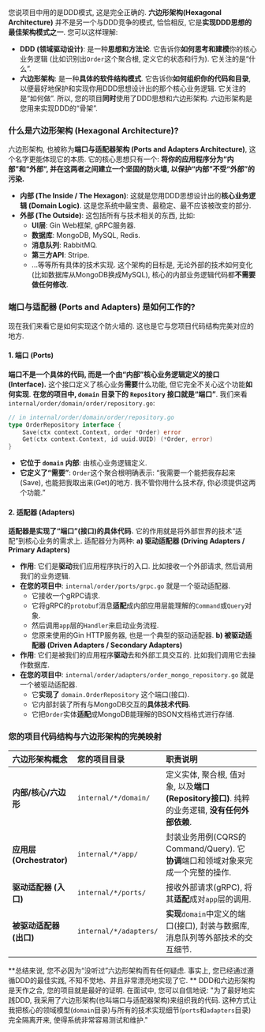 您说项目中用的是DDD模式, 这是完全正确的. **六边形架构(Hexagonal Architecture)** 并不是另一个与DDD竞争的模式, 恰恰相反, 它是**实现DDD思想的最佳架构模式之一**.
您可以这样理解:
  * **DDD (领域驱动设计)**: 是一种**思想和方法论**. 它告诉你**如何思考和建模**你的核心业务逻辑 (比如识别出`Order`这个聚合根, 定义它的状态和行为). 它关注的是“什么”.
  * **六边形架构**: 是一种**具体的软件结构模式**. 它告诉你**如何组织你的代码和目录**, 以便最好地保护和实现你用DDD思想设计出的那个核心业务逻辑. 它关注的是“如何做”.
所以, 您的项目**同时**使用了DDD思想和六边形架构. 六边形架构是您用来实现DDD的“骨架”.
### 什么是六边形架构 (Hexagonal Architecture)?
六边形架构, 也被称为**端口与适配器架构 (Ports and Adapters Architecture)**, 这个名字更能体现它的本质.
它的核心思想只有一个: **将你的应用程序分为“内部”和“外部”, 并在这两者之间建立一个坚固的防火墙, 以保护“内部”不受“外部”的污染.**
  * **内部 (The Inside / The Hexagon)**: 这就是您用DDD思想设计出的**核心业务逻辑 (Domain Logic)**. 这是您系统中最宝贵、最稳定、最不应该被改变的部分.
  * **外部 (The Outside)**: 这包括所有与技术相关的东西, 比如:
      * **UI层**: Gin Web框架, gRPC服务器.
      * **数据库**: MongoDB, MySQL, Redis.
      * **消息队列**: RabbitMQ.
      * **第三方API**: Stripe.
      * ...等等所有具体的技术实现.
这个架构的目标是, 无论外部的技术如何变化 (比如数据库从MongoDB换成MySQL), 核心的内部业务逻辑代码都**不需要做任何修改**.
### 端口与适配器 (Ports and Adapters) 是如何工作的?
现在我们来看它是如何实现这个防火墙的. 这也是它与您项目代码结构完美对应的地方.
#### 1\. 端口 (Ports)
**端口不是一个具体的代码, 而是一个由“内部”核心业务逻辑定义的接口 (Interface).**
这个接口定义了核心业务**需要**什么功能, 但它完全不关心这个功能**如何实现**.
**在您的项目中, `domain` 目录下的 `Repository` 接口就是“端口”**.
我们来看 `internal/order/domain/order/repository.go`:
```go
// in internal/order/domain/order/repository.go
type OrderRepository interface {
    Save(ctx context.Context, order *Order) error
    Get(ctx context.Context, id uuid.UUID) (*Order, error)
}
```
  * **它位于 `domain` 内部**: 由核心业务逻辑定义.
  * **它定义了“需要”**: `Order`这个聚合根明确表示: “我需要一个能把我存起来(Save), 也能把我取出来(Get)的地方. 我不管你用什么技术存, 你必须提供这两个功能.”
#### 2\. 适配器 (Adapters)
**适配器是实现了“端口”(接口)的具体代码.** 它的作用就是将外部世界的技术“适配”到核心业务的需求上.
适配器分为两种:
**a) 驱动适配器 (Driving Adapters / Primary Adapters)**
  * **作用**: 它们是**驱动**我们应用程序执行的入口. 比如接收一个外部请求, 然后调用我们的业务逻辑.
  * **在您的项目中**: `internal/order/ports/grpc.go` 就是一个驱动适配器.
      * 它接收一个gRPC请求.
      * 它将gRPC的`protobuf`消息**适配**成内部应用层能理解的`Command`或`Query`对象.
      * 然后调用`app`层的`Handler`来启动业务流程.
      * 您原来使用的Gin HTTP服务器, 也是一个典型的驱动适配器.
**b) 被驱动适配器 (Driven Adapters / Secondary Adapters)**
  * **作用**: 它们是被我们的应用程序**驱动**去和外部工具交互的. 比如我们调用它去操作数据库.
  * **在您的项目中**: `internal/order/adapters/order_mongo_repository.go` 就是一个被驱动适配器.
      * 它**实现了** `domain.OrderRepository` 这个端口(接口).
      * 它内部封装了所有与MongoDB交互的**具体技术代码**.
      * 它把`Order`实体**适配**成MongoDB能理解的BSON文档格式进行存储.
### 您的项目代码结构与六边形架构的完美映射
| 六边形架构概念 | 您的项目目录 | 职责说明 |
| :--- | :--- | :--- |
| **内部/核心/六边形** | `internal/*/domain/` | 定义实体, 聚合根, 值对象, 以及**端口(Repository接口)**. 纯粹的业务逻辑, **没有任何外部依赖**. |
| **应用层 (Orchestrator)** | `internal/*/app/` | 封装业务用例(CQRS的Command/Query). 它**协调**端口和领域对象来完成一个完整的操作. |
| **驱动适配器 (入口)** | `internal/*/ports/` | 接收外部请求(gRPC), 将其**适配**成对`app`层的调用. |
| **被驱动适配器 (出口)** | `internal/*/adapters/` | **实现**`domain`中定义的端口(接口), 封装与数据库, 消息队列等外部技术的交互细节. |
\*\*总结来说, 您不必因为“没听过”六边形架构而有任何疑虑. 事实上, 您已经通过遵循DDD的最佳实践, 不知不觉地、并且非常漂亮地实现了它. \*\* DDD和六边形架构是天作之合, 您的项目就是最好的证明.
在面试中, 您可以自信地说: "为了最好地实践DDD, 我采用了六边形架构(也叫端口与适配器架构)来组织我的代码. 这种方式让我把核心的领域模型(`domain`目录)与所有的技术实现细节(`ports`和`adapters`目录)完全隔离开来, 使得系统非常容易测试和维护."